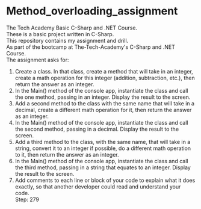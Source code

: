 # Method_overloading_assignment
The Tech Academy Basic C-Sharp and .NET Course.<br> 
These is a basic project written in C-Sharp.<br> 
This repository contains my assignment and drill.<br>
As part of the bootcamp at The-Tech-Academy's C-Sharp and .NET Course.<br>
The assignment asks for:<br>
1. Create a class. In that class, create a method that will take in an integer, create a math operation for this integer (addition, subtraction, etc.), then return the answer as an integer.<br>
2. In the Main() method of the console app, instantiate the class and call the one method, passing in an integer. Display the result to the screen.<br>
3. Add a second method to the class with the same name that will take in a decimal, create a different math operation for it, then return the answer as an integer.<br>
4. In the Main() method of the console app, instantiate the class and call the second method, passing in a decimal. Display the result to the screen.<br>
5. Add a third method to the class, with the same name, that will take in a string, convert it to an integer if possible, do a different math operation to it, then return the answer as an integer.<br>
6. In the Main() method of the console app, instantiate the class and call the third method, passing in a string that equates to an integer. Display the result to the screen.<br>
7. Add comments to each line or block of your code to explain what it does exactly, so that another developer could read and understand your code.<br>
Step: 279
